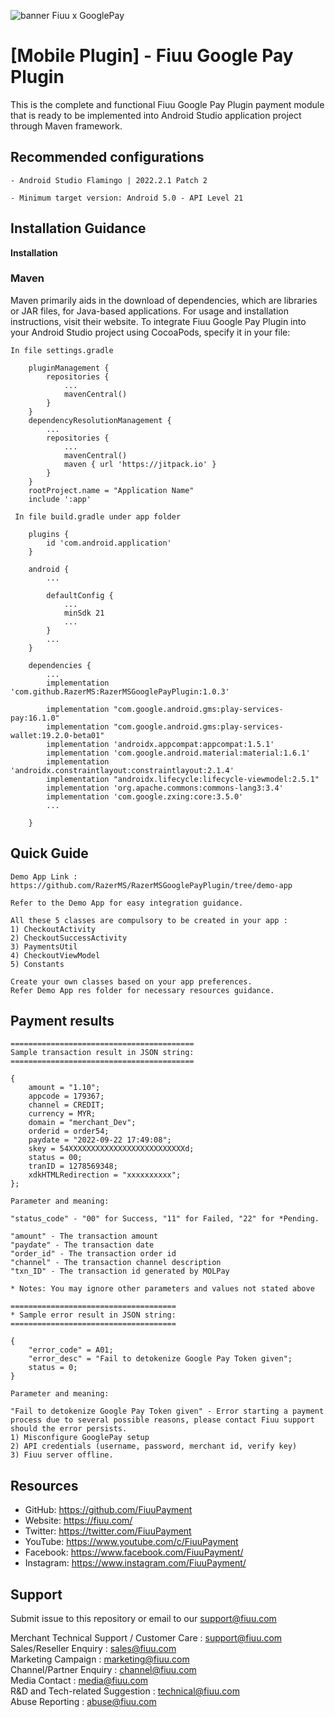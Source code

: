 <!--
 # license: Copyright © 2011-2023 Razer Merchant Services Sdn Bhd. All Rights Reserved. 
 -->

![banner Fiuu x GooglePay](https://github.com/FiuuPayment/FiuuGooglePayPlugin/assets/5105608/1f273ad1-475b-473d-bca3-8a5d2c1dffa4)


# [Mobile Plugin] - Fiuu Google Pay Plugin

This is the complete and functional Fiuu Google Pay Plugin payment module that is ready to be implemented into Android Studio application project through Maven framework.

## Recommended configurations

    - Android Studio Flamingo | 2022.2.1 Patch 2

    - Minimum target version: Android 5.0 - API Level 21

## Installation Guidance

**Installation**

### Maven

Maven primarily aids in the download of dependencies, which are libraries or JAR files, for Java-based applications. For usage and installation instructions, visit their website. To integrate Fiuu Google Pay Plugin into your Android Studio project using CocoaPods, specify it in your file:

    In file settings.gradle

        pluginManagement {
            repositories {
                ...
                mavenCentral()
            }
        }
        dependencyResolutionManagement {
            ...
            repositories {
                ...
                mavenCentral()
                maven { url 'https://jitpack.io' }
            }
        }
        rootProject.name = "Application Name"
        include ':app'

     In file build.gradle under app folder

        plugins {
            id 'com.android.application'
        }

        android {
            ...

            defaultConfig {
                ...
                minSdk 21
                ...
            }
            ...
        }

        dependencies {
            ...
            implementation 'com.github.RazerMS:RazerMSGooglePayPlugin:1.0.3'

            implementation "com.google.android.gms:play-services-pay:16.1.0"
            implementation "com.google.android.gms:play-services-wallet:19.2.0-beta01"
            implementation 'androidx.appcompat:appcompat:1.5.1'
            implementation 'com.google.android.material:material:1.6.1'
            implementation 'androidx.constraintlayout:constraintlayout:2.1.4'
            implementation "androidx.lifecycle:lifecycle-viewmodel:2.5.1"
            implementation 'org.apache.commons:commons-lang3:3.4'
            implementation 'com.google.zxing:core:3.5.0'
            ...

        }

## Quick Guide

    Demo App Link : https://github.com/RazerMS/RazerMSGooglePayPlugin/tree/demo-app

    Refer to the Demo App for easy integration guidance.

    All these 5 classes are compulsory to be created in your app :
    1) CheckoutActivity
    2) CheckoutSuccessActivity
    3) PaymentsUtil
    4) CheckoutViewModel
    5) Constants

    Create your own classes based on your app preferences.
    Refer Demo App res folder for necessary resources guidance.

## Payment results

    =========================================
    Sample transaction result in JSON string:
    =========================================

    {
        amount = "1.10";
        appcode = 179367;
        channel = CREDIT;
        currency = MYR;
        domain = "merchant_Dev";
        orderid = order54;
        paydate = "2022-09-22 17:49:08";
        skey = 54XXXXXXXXXXXXXXXXXXXXXXXXXXd;
        status = 00;
        tranID = 1278569348;
        xdkHTMLRedirection = "xxxxxxxxxx";
    };

    Parameter and meaning:
    
    "status_code" - "00" for Success, "11" for Failed, "22" for *Pending. 
    
    "amount" - The transaction amount
    "paydate" - The transaction date
    "order_id" - The transaction order id
    "channel" - The transaction channel description
    "txn_ID" - The transaction id generated by MOLPay
    
    * Notes: You may ignore other parameters and values not stated above

    =====================================
    * Sample error result in JSON string:
    =====================================
    
    {
        "error_code" = A01;
        "error_desc" = "Fail to detokenize Google Pay Token given";
        status = 0;
    }
    
    Parameter and meaning:
    
    "Fail to detokenize Google Pay Token given" - Error starting a payment process due to several possible reasons, please contact Fiuu support should the error persists.
    1) Misconfigure GooglePay setup
    2) API credentials (username, password, merchant id, verify key)
    3) Fiuu server offline.

## Resources
- GitHub:     https://github.com/FiuuPayment
- Website:    https://fiuu.com/
- Twitter:    https://twitter.com/FiuuPayment
- YouTube:    https://www.youtube.com/c/FiuuPayment
- Facebook:   https://www.facebook.com/FiuuPayment/
- Instagram:  https://www.instagram.com/FiuuPayment/


## Support

Submit issue to this repository or email to our support@fiuu.com

Merchant Technical Support / Customer Care : support@fiuu.com<br>
Sales/Reseller Enquiry : sales@fiuu.com<br>
Marketing Campaign : marketing@fiuu.com<br>
Channel/Partner Enquiry : channel@fiuu.com<br>
Media Contact : media@fiuu.com<br>
R&D and Tech-related Suggestion : technical@fiuu.com<br>
Abuse Reporting : abuse@fiuu.com
